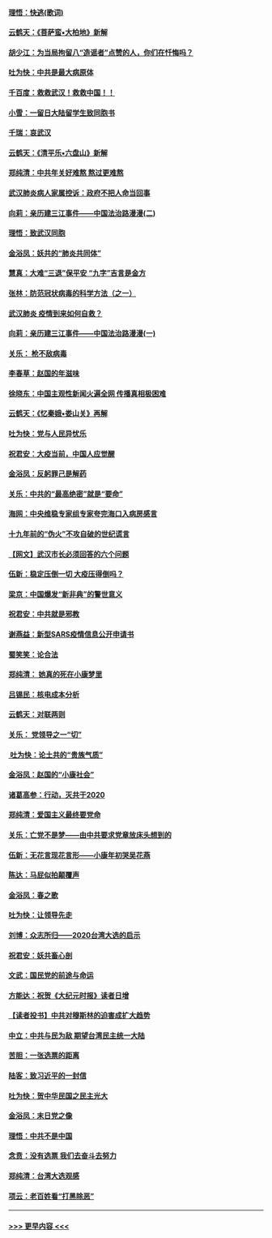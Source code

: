#### [理悟：快逃(歌词)](../pages/nsc993/n11838083.md?t=02021122) 
#### [云鹤天：《菩萨蛮▪大柏地》新解](../pages/nsc993/n11838059.md?t=02021122) 
#### [胡少江：为当局拘留八“造谣者”点赞的人，你们在忏悔吗？](../pages/nsc993/n11836801.md?t=02021122) 
#### [吐为快：中共是最大病原体](../pages/nsc993/n11836748.md?t=02021122) 
#### [千百度：救救武汉！救救中国！！](../pages/nsc993/n11836145.md?t=02021122) 
#### [小雪：一留日大陆留学生致同胞书](../pages/nsc993/n11834624.md?t=02021122) 
#### [千瑞：哀武汉](../pages/nsc993/n11833647.md?t=02021122) 
#### [云鹤天：《清平乐▪六盘山》新解](../pages/nsc993/n11833611.md?t=02021122) 
#### [郑纯清：中共年关好难熬 熬过更难熬](../pages/nsc993/n11833489.md?t=02021122) 
#### [武汉肺炎病人家属控诉：政府不把人命当回事](../pages/nsc993/n11833205.md?t=02021122) 
#### [向莉：亲历建三江事件——中国法治路漫漫(二)](../pages/nsc993/n11829102.md?t=02021122) 
#### [理悟：致武汉同胞](../pages/nsc993/n11831522.md?t=02021122) 
#### [金浴凤：妖共的“肺炎共同体”](../pages/nsc993/n11829448.md?t=02021122) 
#### [慧真：大难“三退”保平安 “九字”吉言是金方](../pages/nsc993/n11829501.md?t=02021122) 
#### [张林：防范冠状病毒的科学方法（之一）](../pages/nsc993/n11828618.md?t=02021122) 
#### [武汉肺炎 疫情到来如何自救？](../pages/nsc993/n11827632.md?t=02021122) 
#### [向莉：亲历建三江事件——中国法治路漫漫(一)](../pages/nsc993/n11827190.md?t=02021122) 
#### [关乐： 枪不敌病毒](../pages/nsc993/n11826746.md?t=02021122) 
#### [李春草：赵国的年滋味](../pages/nsc993/n11826321.md?t=02021122) 
#### [徐晓东：中国主观性新闻火遍全网 传播真相极困难](../pages/nsc993/n11826508.md?t=02021122) 
#### [云鹤天：《忆秦娥▪娄山关》再解](../pages/nsc993/n11824682.md?t=02021122) 
#### [吐为快：党与人民异忧乐](../pages/nsc993/n11824660.md?t=02021122) 
#### [祝君安：大疫当前，中国人应觉醒](../pages/nsc993/n11821946.md?t=02021122) 
#### [金浴凤：反躬罪己是解药](../pages/nsc993/n11820280.md?t=02021122) 
#### [关乐：中共的“最高绝密”就是“要命”](../pages/nsc993/n11816946.md?t=02021122) 
#### [海网：中央维稳专家组专家夸完海口入病房感言](../pages/nsc993/n11815138.md?t=02021122) 
#### [十九年前的“伪火”不攻自破的世纪谎言](../pages/nsc993/n11813238.md?t=02021122) 
#### [【网文】武汉市长必须回答的六个问题](../pages/nsc993/n11813848.md?t=02021122) 
#### [伍新：稳定压倒一切 大疫压得倒吗？](../pages/nsc993/n11812634.md?t=02021122) 
#### [梁京：中国爆发“新非典”的警世意义](../pages/nsc993/n11812554.md?t=02021122) 
#### [祝君安：中共就是邪教](../pages/nsc993/n11812431.md?t=02021122) 
#### [谢燕益：新型SARS疫情信息公开申请书](../pages/nsc993/n11808840.md?t=02021122) 
#### [蜀笑笑：论合法](../pages/nsc993/n11808064.md?t=02021122) 
#### [郑纯清： 她真的死在小康梦里](../pages/nsc993/n11806623.md?t=02021122) 
#### [吕锡民：核电成本分析](../pages/nsc993/n11806284.md?t=02021122) 
#### [云鹤天：对联两则](../pages/nsc993/n11805957.md?t=02021122) 
#### [关乐： 党领导之一“切”](../pages/nsc993/n11804505.md?t=02021122) 
#### [ 吐为快：论土共的“贵族气质”](../pages/nsc993/n11804490.md?t=02021122) 
#### [金浴凤：赵国的“小康社会”](../pages/nsc993/n11804452.md?t=02021122) 
#### [诸葛高参：行动，灭共于2020](../pages/nsc993/n11804120.md?t=02021122) 
#### [郑纯清：爱国主义最终要党命](../pages/nsc993/n11802197.md?t=02021122) 
#### [关乐：亡党不是梦——由中共要求党章放床头想到的](../pages/nsc993/n11802156.md?t=02021122) 
#### [伍新：无花言现花言形——小康年初哭吴花燕](../pages/nsc993/n11800044.md?t=02021122) 
#### [陈达：马屁似拍颠覆声](../pages/nsc993/n11800010.md?t=02021122) 
#### [金浴凤：春之歌](../pages/nsc993/n11797687.md?t=02021122) 
#### [吐为快：让领导先走](../pages/nsc993/n11797512.md?t=02021122) 
#### [刘博：众志所归——2020台湾大选的启示](../pages/nsc993/n11796878.md?t=02021122) 
#### [祝君安：妖共畜心剖](../pages/nsc993/n11794273.md?t=02021122) 
#### [文武：国民党的前途与命运](../pages/nsc993/n11794198.md?t=02021122) 
#### [方能达：祝贺《大纪元时报》读者日增](../pages/nsc993/n11793807.md?t=02021122) 
#### [【读者投书】中共对穆斯林的迫害成扩大趋势](../pages/nsc993/n11791371.md?t=02021122) 
#### [中立：中共与民为敌 期望台湾民主统一大陆](../pages/nsc993/n11790392.md?t=02021122) 
#### [苦胆：一张选票的距离](../pages/nsc993/n11788914.md?t=02021122) 
#### [陆客：致习近平的一封信](../pages/nsc993/n11788867.md?t=02021122) 
#### [吐为快：贺中华民国之民主光大](../pages/nsc993/n11788618.md?t=02021122) 
#### [金浴凤：末日党之像](../pages/nsc993/n11787475.md?t=02021122) 
#### [理悟：中共不是中国](../pages/nsc993/n11787463.md?t=02021122) 
#### [念贲：没有选票  我们去奋斗去努力](../pages/nsc993/n11787398.md?t=02021122) 
#### [郑纯清：台湾大选观感](../pages/nsc993/n11786210.md?t=02021122) 
#### [项云：老百姓看“打黑除恶”](../pages/nsc993/n11785398.md?t=02021122) 

----
#### [ >>> 更早内容 <<< ](../indexes/nsc993-earlier.md)
